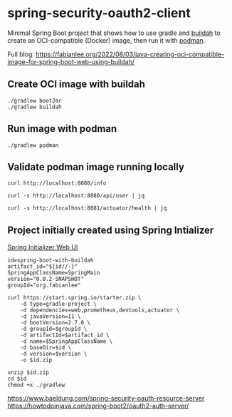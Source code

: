 # spring-security-oauth2-client

Minimal Spring Boot project that shows how to use gradle and [buildah](https://buildah.io/) to create an OCI-compatible (Docker) image, then run it with [podman](https://podman.io/).

Full blog: https://fabianlee.org/2022/08/03/java-creating-oci-compatible-image-for-spring-boot-web-using-buildah/

## Create OCI image with buildah

```
./gradlew bootJar
./gradlew buildah
```

## Run image with podman

```
./gradlew podman
```

## Validate podman image running locally

```
curl http://localhost:8080/info

curl -s http://localhost:8080/api/user | jq

curl -s http://localhost:8081/actuator/health | jq
```

## Project initially created using Spring Intializer

[Spring Initializer Web UI](https://start.spring.io/)

```
id=spring-boot-with-buildah
artifact_id="${id//-}"
SpringAppClassName=SpringMain
version="0.0.2-SNAPSHOT"
groupId="org.fabianlee"

curl https://start.spring.io/starter.zip \
    -d type=gradle-project \
    -d dependencies=web,prometheus,devtools,actuator \
    -d javaVersion=11 \
    -d bootVersion=2.7.0 \
    -d groupId=$groupId \
    -d artifactId=$artifact_id \
    -d name=$SpringAppClassName \
    -d baseDir=$id \
    -d version=$version \
    -o $id.zip

unzip $id.zip
cd $id
chmod +x ./gradlew
```


https://www.baeldung.com/spring-security-oauth-resource-server
https://howtodoinjava.com/spring-boot2/oauth2-auth-server/

